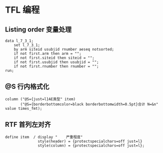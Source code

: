# TFL 编程

## Listing order 变量处理

```sas
data l_7_3_1;
    set l_7_3_1;
    by arm siteid usubjid rnumber aeseq notsorted;
    if not first.arm then arm = "";
    if not first.siteid then siteid = "";
    if not first.usubjid then usubjid = "";
    if not first.rnumber then rnumber = "";
run;
```

## @S 行内格式化

```sas
column ("@S={just=l}AE类型" item)
       ("@S={borderbottomcolor=black borderbottomwidth=0.5pt}合计 N=&n" value times_fmt);
```

## RTF 首列左对齐

```sas
define item  / display "    严重程度"
               style(header) = {protectspecialchars=off just=l}
               style(column) = {protectspecialchars=off just=l};
```
